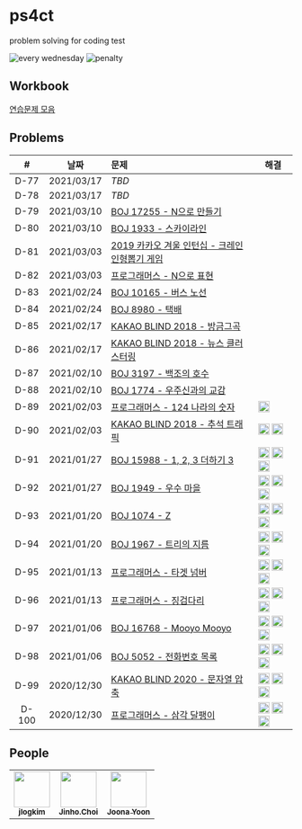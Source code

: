 # ps4ct
problem solving for coding test

![every wednesday](https://img.shields.io/badge/every-wednesday-green) ![penalty](https://img.shields.io/badge/penalty-$%2010-red)

## Workbook

[연습문제 모음](./workbook/)

## Problems

|#|날짜|문제|해결|
|:--:|--|:--|--|
|D-77|2021/03/17|*TBD*||
|D-78|2021/03/17|*TBD*||
|D-79|2021/03/10|[BOJ 17255 - N으로 만들기](https://www.acmicpc.net/problem/17255)||
|D-80|2021/03/10|[BOJ 1933 - 스카이라인](https://www.acmicpc.net/problem/1933)||
|D-81|2021/03/03|[2019 카카오 겨울 인턴십 - 크레인 인형뽑기 게임](https://programmers.co.kr/learn/courses/30/lessons/64061)||
|D-82|2021/03/03|[프로그래머스 - N으로 표현](https://programmers.co.kr/learn/courses/30/lessons/42895)||
|D-83|2021/02/24|[BOJ 10165 - 버스 노선](https://www.acmicpc.net/problem/10165)||
|D-84|2021/02/24|[BOJ 8980 - 택배](https://www.acmicpc.net/problem/8980)||
|D-85|2021/02/17|[KAKAO BLIND 2018 - 방금그곡](https://programmers.co.kr/learn/courses/30/lessons/17683)||
|D-86|2021/02/17|[KAKAO BLIND 2018 - 뉴스 클러스터링](https://programmers.co.kr/learn/courses/30/lessons/17677)||
|D-87|2021/02/10|[BOJ 3197 - 백조의 호수](https://www.acmicpc.net/problem/3197)||
|D-88|2021/02/10|[BOJ 1774 - 우주신과의 교감](https://www.acmicpc.net/problem/1774)||
|D-89|2021/02/03|[프로그래머스 - 124 나라의 숫자](https://programmers.co.kr/learn/courses/30/lessons/12899)|<img class="avatar" height="20" alt="@jlogkim" src="https://avatars0.githubusercontent.com/u/74028313" width="20">|
|D-90|2021/02/03|[KAKAO BLIND 2018 - 추석 트래픽](https://programmers.co.kr/learn/courses/30/lessons/17676)|<img class="avatar" height="20" alt="@jlogkim" src="https://avatars0.githubusercontent.com/u/74028313" width="20"> <img class="avatar" height="20" alt="@ddjddd" src="https://avatars0.githubusercontent.com/u/26399087" width="20">|
|D-91|2021/01/27|[BOJ 15988 - 1, 2, 3 더하기 3](https://www.acmicpc.net/problem/15988)|<img class="avatar" height="20" alt="@joonas" src="https://avatars0.githubusercontent.com/u/9527681" width="20"> <img class="avatar" height="20" alt="@jlogkim" src="https://avatars0.githubusercontent.com/u/74028313" width="20"> <img class="avatar" height="20" alt="@ddjddd" src="https://avatars0.githubusercontent.com/u/26399087" width="20">|
|D-92|2021/01/27|[BOJ 1949 - 우수 마을](https://www.acmicpc.net/problem/1949)|<img class="avatar" height="20" alt="@ddjddd" src="https://avatars0.githubusercontent.com/u/26399087" width="20"> <img class="avatar" height="20" alt="@jlogkim" src="https://avatars0.githubusercontent.com/u/74028313" width="20"> <img class="avatar" height="20" alt="@joonas" src="https://avatars0.githubusercontent.com/u/9527681" width="20">|
|D-93|2021/01/20|[BOJ 1074 - Z](https://www.acmicpc.net/problem/1074)|<img class="avatar" height="20" alt="@jlogkim" src="https://avatars0.githubusercontent.com/u/74028313" width="20"> <img class="avatar" height="20" alt="@ddjddd" src="https://avatars0.githubusercontent.com/u/26399087" width="20"> <img class="avatar" height="20" alt="@joonas" src="https://avatars0.githubusercontent.com/u/9527681" width="20">|
|D-94|2021/01/20|[BOJ 1967 - 트리의 지름](https://www.acmicpc.net/problem/1967)|<img class="avatar" height="20" alt="@jlogkim" src="https://avatars0.githubusercontent.com/u/74028313" width="20"> <img class="avatar" height="20" alt="@ddjddd" src="https://avatars0.githubusercontent.com/u/26399087" width="20"> <img class="avatar" height="20" alt="@joonas" src="https://avatars0.githubusercontent.com/u/9527681" width="20">|
|D-95|2021/01/13|[프로그래머스 - 타겟 넘버](https://programmers.co.kr/learn/courses/30/lessons/43165)|<img class="avatar" height="20" alt="@joonas" src="https://avatars0.githubusercontent.com/u/9527681" width="20"> <img class="avatar" height="20" alt="@jlogkim" src="https://avatars0.githubusercontent.com/u/74028313" width="20"> <img class="avatar" height="20" alt="@ddjddd" src="https://avatars0.githubusercontent.com/u/26399087" width="20">|
|D-96|2021/01/13|[프로그래머스 - 징검다리](https://programmers.co.kr/learn/courses/30/lessons/43236)|<img class="avatar" height="20" alt="@joonas" src="https://avatars0.githubusercontent.com/u/9527681" width="20"> <img class="avatar" height="20" alt="@ddjddd" src="https://avatars0.githubusercontent.com/u/26399087" width="20"> <img class="avatar" height="20" alt="@jlogkim" src="https://avatars0.githubusercontent.com/u/74028313" width="20">|
|D-97|2021/01/06|[BOJ 16768 - Mooyo Mooyo](https://www.acmicpc.net/problem/16768)|<img class="avatar" height="20" alt="@joonas" src="https://avatars0.githubusercontent.com/u/9527681" width="20"> <img class="avatar" height="20" alt="@ddjddd" src="https://avatars0.githubusercontent.com/u/26399087" width="20"> <img class="avatar" height="20" alt="@jlogkim" src="https://avatars0.githubusercontent.com/u/74028313" width="20">|
|D-98|2021/01/06|[BOJ 5052 - 전화번호 목록](https://www.acmicpc.net/problem/5052)|<img class="avatar" height="20" alt="@joonas" src="https://avatars0.githubusercontent.com/u/9527681" width="20"> <img class="avatar" height="20" alt="@ddjddd" src="https://avatars0.githubusercontent.com/u/26399087" width="20"> <img class="avatar" height="20" alt="@jlogkim" src="https://avatars0.githubusercontent.com/u/74028313" width="20">|
|D-99|2020/12/30|[KAKAO BLIND 2020 - 문자열 압축](https://programmers.co.kr/learn/courses/30/lessons/60057)|<img class="avatar" height="20" alt="@joonas" src="https://avatars0.githubusercontent.com/u/9527681" width="20"> <img class="avatar" height="20" alt="@jlogkim" src="https://avatars0.githubusercontent.com/u/74028313" width="20"> <img class="avatar" height="20" alt="@ddjddd" src="https://avatars0.githubusercontent.com/u/26399087" width="20">|
|D-100|2020/12/30|[프로그래머스 - 삼각 달팽이](https://programmers.co.kr/learn/courses/30/lessons/68645)|<img class="avatar" height="20" alt="@joonas" src="https://avatars0.githubusercontent.com/u/9527681" width="20"> <img class="avatar" height="20" alt="@jlogkim" src="https://avatars0.githubusercontent.com/u/74028313" width="20"> <img class="avatar" height="20" alt="@ddjddd" src="https://avatars0.githubusercontent.com/u/26399087" width="20">|

## People

<table>
  <tr>
    <td align="center"><a href="https://github.com/jlogkim"><img src="https://avatars3.githubusercontent.com/u/74028313?v=4" width="64px;" alt=""/><br /><sub><b>jlogkim</b></sub></a></td>
    <td align="center"><a href="http://ddjddd.github.io"><img src="https://avatars2.githubusercontent.com/u/26399087?v=4" width="64px;" alt=""/><br /><sub><b>Jinho.Choi</b></sub></a></td>
    <td align="center"><a href="https://www.joonas.io"><img src="https://avatars2.githubusercontent.com/u/9527681?v=4" width="64px;" alt=""/><br /><sub><b>Joona Yoon</b></sub></a></td>
  </tr>
</table>
